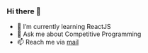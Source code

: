 ### Hi there 👋

- 🌱 I’m currently learning ReactJS
- 💬 Ask me about Competitive Programming
- 📫 Reach me via [mail](mailto:utkarshmandloi12065@gmail.com)
